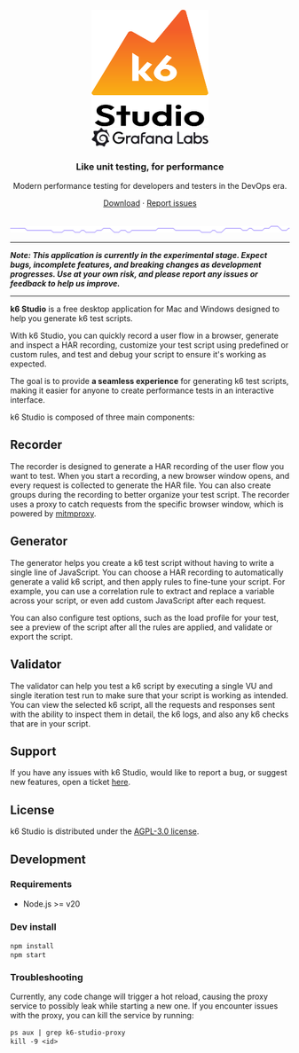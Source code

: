 <p align="center">
  <a href="https://k6.io/">
    <img src="assets/logo.svg" alt="k6" width="210" height="210" /><br>
    <img src="assets/grafana-labs.svg" alt="Grafana Labs" width="210" /><br>
  </a>
</p>

<h3 align="center">Like unit testing, for performance</h3>
<p align="center">Modern performance testing for developers and testers in the DevOps era.</p>

<p align="center">
    <a href="https://github.com/grafana/k6-studio/releases">Download</a> ·
    <a href="https://github.com/grafana/k6-studio/issues">Report issues</a>
</p>

<br/>
<img src="assets/github-hr.png" alt="---" />
<br/>

--- 

***Note: This application is currently in the experimental stage. Expect bugs, incomplete features, and breaking changes as development progresses. Use at your own risk, and please report any issues or feedback to help us improve.***

---

**k6 Studio** is a free desktop application for Mac and Windows designed to help you generate k6 test scripts.

With k6 Studio, you can quickly record a user flow in a browser, generate and inspect a HAR recording, customize your test script using predefined or custom rules, and test and debug your script to ensure it's working as expected.

The goal is to provide **a seamless experience** for generating k6 test scripts, making it easier for anyone to create performance tests in an interactive interface.

k6 Studio is composed of three main components:

## Recorder

The recorder is designed to generate a HAR recording of the user flow you want to test. When you start a recording, a new browser window opens, and every request is collected to generate the HAR file. You can also create groups during the recording to better organize your test script.
The recorder uses a proxy to catch requests from the specific browser window, which is powered by [mitmproxy](https://github.com/mitmproxy/mitmproxy).

## Generator

The generator helps you create a k6 test script without having to write a single line of JavaScript.
You can choose a HAR recording to automatically generate a valid k6 script, and then apply rules to fine-tune your script. For example, you can use a correlation rule to extract and replace a variable across your script, or even add custom JavaScript after each request.

You can also configure test options, such as the load profile for your test, see a preview of the script after all the rules are applied, and validate or export the script.

## Validator

The validator can help you test a k6 script by executing a single VU and single iteration test run to make sure that your script is working as intended.
You can view the selected k6 script, all the requests and responses sent with the ability to inspect them in detail, the k6 logs, and also any k6 checks that are in your script.

## Support

If you have any issues with k6 Studio, would like to report a bug, or suggest new features, open a ticket [here](https://github.com/grafana/k6-studio/issues).

## License

k6 Studio is distributed under the [AGPL-3.0 license](https://github.com/grafana/k6-studio/blob/master/LICENSE).

## Development

### Requirements

- Node.js >= v20

### Dev install

```
npm install
npm start
```

### Troubleshooting

Currently, any code change will trigger a hot reload, causing the proxy service to possibly leak while starting a new one.
If you encounter issues with the proxy, you can kill the service by running:

```
ps aux | grep k6-studio-proxy
kill -9 <id>
```

